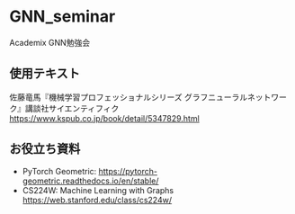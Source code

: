 # GNN_seminar
Academix GNN勉強会

## 使用テキスト
佐藤竜馬『機械学習プロフェッショナルシリーズ グラフニューラルネットワーク』講談社サイエンティフィク https://www.kspub.co.jp/book/detail/5347829.html

## お役立ち資料
* PyTorch Geometric: https://pytorch-geometric.readthedocs.io/en/stable/
* CS224W: Machine Learning with Graphs https://web.stanford.edu/class/cs224w/
